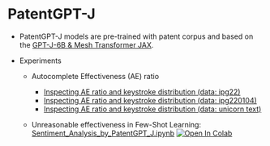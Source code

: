 # PatentGPT-J 
 
* PatentGPT-J models are pre-trained with patent corpus and based on the [GPT-J-6B & Mesh Transformer JAX](https://github.com/kingoflolz/mesh-transformer-jax). 

* Experiments
  * Autocomplete Effectiveness (AE) ratio 
    * [Inspecting AE ratio and keystroke distribution (data: ipg22)](https://huggingface.co/spaces/patent/demo1)
    * [Inspecting AE ratio and keystroke distribution (data: ipg220104)](https://huggingface.co/spaces/patent/demo2)
    * [Inspecting AE ratio and keystroke distribution (data: unicorn text)](https://huggingface.co/spaces/patent/demo3)
    
  * Unreasonable effectiveness in Few-Shot Learning: [Sentiment_Analysis_by_PatentGPT_J.ipynb](https://github.com/jiehsheng/PatentGPT-J/blob/master/Sentiment_Analysis_by_PatentGPT_J.ipynb)  [![Open In Colab](https://colab.research.google.com/assets/colab-badge.svg)](https://colab.research.google.com/github/jiehsheng/PatentGPT-J/blob/master/Sentiment_Analysis_by_PatentGPT_J.ipynb)
